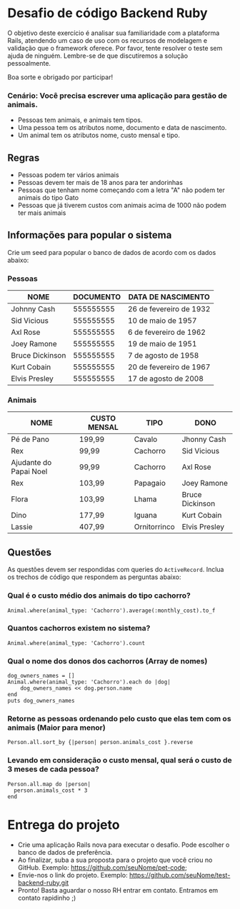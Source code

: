 # Desafio de código Backend Ruby

O objetivo deste exercício é analisar sua familiaridade com a plataforma Rails,
atendendo um caso de uso com os recursos de modelagem e validação que o framework oferece.
Por favor, tente resolver o teste sem ajuda de ninguém. Lembre-se de que discutiremos a
solução pessoalmente.

Boa sorte e obrigado por participar!

### Cenário: Você precisa escrever uma aplicação para gestão de animais.

  - Pessoas tem animais, e animais tem tipos.
  - Uma pessoa tem os atributos nome, documento e data de nascimento.
  - Um animal tem  os atributos nome, custo mensal e tipo.

## Regras

  - Pessoas podem ter vários animais
  - Pessoas devem ter mais de 18 anos para ter andorinhas
  - Pessoas que tenham nome começando com a letra "A" não podem ter animais do tipo Gato
  - Pessoas que já tiverem custos com animais acima de 1000 não podem ter mais animais

## Informações para popular o sistema

Crie um seed para popular o banco de dados de acordo com os dados abaixo:

### Pessoas

| NOME            | DOCUMENTO | DATA DE NASCIMENTO       |
|-----------------|-----------|--------------------------|
| Johnny Cash     | 555555555 | 26 de fevereiro de 1932  |
| Sid Vicious     | 555555555 | 10 de maio de 1957       |
| Axl Rose        | 555555555 | 6 de fevereiro de 1962   |
| Joey Ramone     | 555555555 | 19 de maio de 1951       |
| Bruce Dickinson | 555555555 | 7 de agosto de 1958      |
| Kurt Cobain     | 555555555 | 20 de fevereiro de 1967  |
| Elvis Presley   | 555555555 | 17 de agosto de 2008     |

### Animais

| NOME                   | CUSTO MENSAL | TIPO         | DONO            |
|------------------------|--------------|--------------|-----------------|
| Pé de Pano             |  199,99      | Cavalo       | Jhonny Cash     |
| Rex                    |  99,99       | Cachorro     | Sid Vicious     |
| Ajudante do Papai Noel |  99,99       | Cachorro     | Axl Rose        |
| Rex                    |  103,99      | Papagaio     | Joey Ramone     |
| Flora                  |  103,99      | Lhama        | Bruce Dickinson |
| Dino                   |  177,99      | Iguana       | Kurt Cobain     |
| Lassie                 |  407,99      | Ornitorrinco | Elvis Presley   |


## Questões

As questões devem ser respondidas com queries do `ActiveRecord`.
Inclua os trechos de código que respondem as perguntas abaixo:

### Qual é o custo médio dos animais do tipo cachorro?

    Animal.where(animal_type: 'Cachorro').average(:monthly_cost).to_f

### Quantos cachorros existem no sistema?

    Animal.where(animal_type: 'Cachorro').count

### Qual o nome dos donos dos cachorros (Array de nomes)

    dog_owners_names = []
    Animal.where(animal_type: 'Cachorro').each do |dog|
    	dog_owners_names << dog.person.name
    end
    puts dog_owners_names

### Retorne as pessoas ordenando pelo custo que elas tem com os animais (Maior para menor)

    Person.all.sort_by {|person| person.animals_cost }.reverse

### Levando em consideração o custo mensal, qual será o custo de 3 meses de cada pessoa?

    Person.all.map do |person|
      person.animals_cost * 3
    end

# Entrega do projeto

- Crie uma aplicação Rails nova para executar o desafio. Pode escolher o banco de dados de preferência.
- Ao finalizar, suba a sua proposta para o projeto que você criou no GitHub. Exemplo: https://github.com/seuNome/pet-code;
- Envie-nos o link do projeto. Exemplo: https://github.com/seuNome/test-backend-ruby.git
- Pronto! Basta aguardar o nosso RH entrar em contato. Entramos em contato rapidinho ;)
